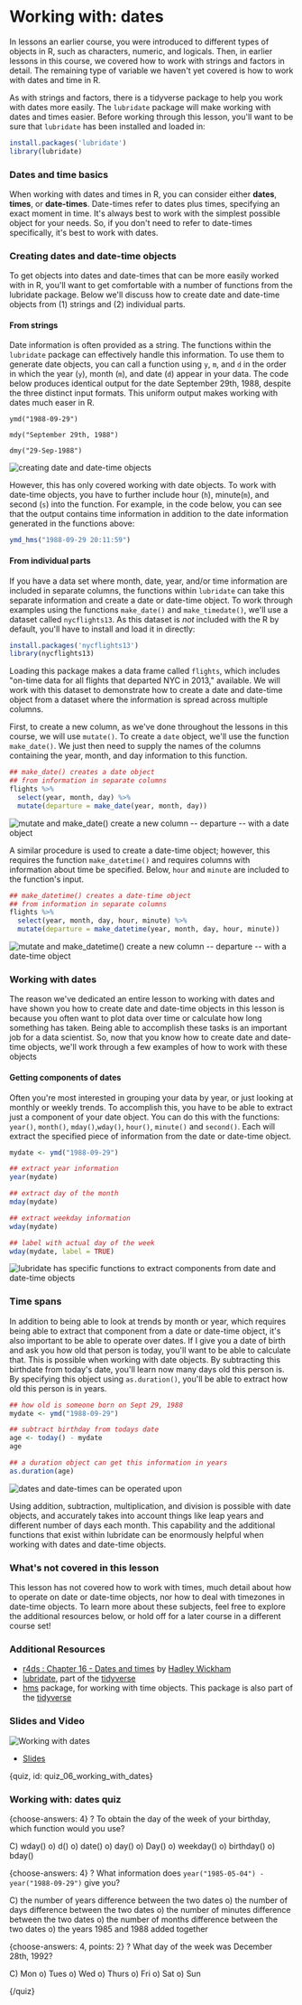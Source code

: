 # Working with: dates

In lessons an earlier course, you were introduced to different types of objects in R, such as characters, numeric, and logicals. Then, in earlier lessons in this course, we covered how to work with strings and factors in detail. The remaining type of variable we haven't yet covered is how to work with dates and time in R. 

As with strings and factors, there is a tidyverse package to help you work with dates more easily. The `lubridate` package will make working with dates and times easier. Before working through this lesson, you'll want to be sure that `lubridate` has been installed and loaded in:

```r
install.packages('lubridate')
library(lubridate)
```

### Dates and time basics

When working with dates and times in R, you can consider either **dates**, **times**, or **date-times**. Date-times refer to dates plus times, specifying an exact moment in time. It's always best to work with the simplest possible object for your needs. So, if you don't need to refer to date-times specifically, it's best to work with dates. 

### Creating dates and date-time objects

To get objects into dates and date-times that can be more easily worked with in R, you'll want to get comfortable with a number of functions from the lubridate package. Below we'll discuss how to create date and date-time objects from (1) strings and (2) individual parts.

#### From strings

Date information is often provided as a string. The functions within the `lubridate` package can effectively handle this information. To use them to generate date objects, you can call a function using `y`, `m`, and `d` in the order in which the year (`y`), month (`m`), and date (`d`) appear in your data. The code below produces identical output for the date September 29th, 1988, despite the three distinct input formats. This uniform output makes working with dates much easer in R.

```
ymd("1988-09-29")

mdy("September 29th, 1988")

dmy("29-Sep-1988")
```

![creating date and date-time objects](images/06_working_with_dates/06_datacleaning_working_with_dates-2.png)

However, this has only covered working with date objects. To work with date-time objects, you have to further include hour (`h`), minute(`m`), and second (`s`) into the function. For example, in the code below, you can see that the output contains time information in addition to the date information generated in the functions above:

```r
ymd_hms("1988-09-29 20:11:59")
```

#### From individual parts

If you have a data set where month, date, year, and/or time information are included in separate columns, the functions within `lubridate` can take this separate information and create a date or date-time object. To work through examples using the functions `make_date()` and `make_timedate()`, we'll use a dataset called `nycflights13`. As this dataset is *not* included with the R by default, you'll have to install and load it in directly:

```r
install.packages('nycflights13')
library(nycflights13)
```

Loading this package makes a data frame called `flights`, which includes "on-time data for all flights that departed NYC in 2013," available. We will work with this dataset to demonstrate how to create a date and date-time object from a dataset where the information is spread across multiple columns.

First, to create a new column, as we've done throughout the lessons in this course, we will use `mutate()`. To create a `date` object, we'll use the function `make_date()`. We just then need to supply the names of the columns containing the year, month, and day information to this function. 

```r
## make_date() creates a date object 
## from information in separate columns
flights %>% 
  select(year, month, day) %>% 
  mutate(departure = make_date(year, month, day))
```

![mutate and make_date() create a new column -- departure -- with a date object](images/06_working_with_dates/06_datacleaning_working_with_dates-4.png)

A similar procedure is used to create a date-time object; however, this requires the function `make_datetime()` and requires columns with information about time be specified. Below, `hour` and `minute` are included to the function's input.

```r
## make_datetime() creates a date-time object 
## from information in separate columns
flights %>% 
  select(year, month, day, hour, minute) %>% 
  mutate(departure = make_datetime(year, month, day, hour, minute))
```
![mutate and make_datetime() create a new column -- departure -- with a date-time object](images/06_working_with_dates/06_datacleaning_working_with_dates-5.png)


### Working with dates

The reason we've dedicated an entire lesson to working with dates and have shown you how to create date and date-time objects in this lesson is because you often want to plot data over time or calculate how long something has taken. Being able to accomplish these tasks is an important job for a data scientist. So, now that you know how to create date and date-time objects, we'll work through a few examples of how to work with these objects 

#### Getting components of dates

Often you're most interested in grouping your data by year, or just looking at monthly or weekly trends. To accomplish this, you have to be able to extract just a component of your date object. You can do this with the functions: `year()`, `month()`, `mday()`,`wday()`, `hour()`, `minute()` and `second()`. Each will extract the specified piece of information from the date or date-time object. 

```r
mydate <- ymd("1988-09-29")

## extract year information
year(mydate)

## extract day of the month
mday(mydate)

## extract weekday information
wday(mydate)

## label with actual day of the week
wday(mydate, label = TRUE)
```

![lubridate has specific functions to extract components from date and date-time objects](images/06_working_with_dates/06_datacleaning_working_with_dates-6.png)

### Time spans

In addition to being able to look at trends by month or year, which requires being able to extract that component from a date or date-time object, it's also important to be able to operate over dates.  If I give you a date of birth and ask you how old that person is today, you'll want to be able to calculate that. This is possible when working with date objects. By subtracting this birthdate from today's date, you'll learn now many days old this person is. By specifying this object using `as.duration()`, you'll be able to extract how old this person is in years.

```r
## how old is someone born on Sept 29, 1988
mydate <- ymd("1988-09-29")

## subtract birthday from todays date
age <- today() - mydate
age

## a duration object can get this information in years
as.duration(age)
```

![dates and date-times can be operated upon](images/06_working_with_dates/06_datacleaning_working_with_dates-7.png)

Using addition, subtraction, multiplication, and division is possible with date objects, and accurately takes into account things like leap years and different number of days each month. This capability and the additional functions that exist within lubridate can be enormously helpful when working with dates and date-time objects.

### What's not covered in this lesson

This lesson has not covered how to work with times, much detail about how to operate on date or date-time objects, nor how to deal with timezones in date-time objects. To learn more about these subjects, feel free to explore the additional resources below, or hold off for a later course in a different course set!


### Additional Resources

* [r4ds : Chapter 16 - Dates and times](http://r4ds.had.co.nz/dates-and-times.html) by [Hadley Wickham](http://hadley.nz/)
* [lubridate](http://lubridate.tidyverse.org/), part of the [tidyverse](https://www.tidyverse.org/)
* [hms](https://github.com/tidyverse/hms) package, for working with time objects. This package is also part of the [tidyverse](https://www.tidyverse.org/)

### Slides and Video

![Working with dates](https://www.youtube.com/watch?v=hGx-1Ib6Lic)

* [Slides](https://docs.google.com/presentation/d/1iLU-H6-GZw7EhL2syFZnjn_tC_cI6s9PmKRxcSOjg1c/edit?usp=sharing)


{quiz, id: quiz_06_working_with_dates}

### Working with: dates quiz

{choose-answers: 4}
? To obtain the day of the week of your birthday, which function would you use?

C) wday()
o) d()
o) date()
o) day()
o) Day()
o) weekday()
o) birthday()
o) bday()

{choose-answers: 4}
? What information does `year("1985-05-04") - year("1988-09-29")` give you?

C) the number of years difference between the two dates
o) the number of days difference between the two dates
o) the number of minutes difference between the two dates
o) the number of months difference between the two dates 
o) the years 1985 and 1988 added together 

{choose-answers: 4, points: 2}
? What day of the week was December 28th, 1992?

C) Mon
o) Tues
o) Wed
o) Thurs
o) Fri
o) Sat
o) Sun

{/quiz}
